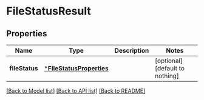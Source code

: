 # FileStatusResult


## Properties
Name | Type | Description | Notes
------------ | ------------- | ------------- | -------------
**fileStatus** | [***FileStatusProperties**](FileStatusProperties.md) |  | [optional] [default to nothing]


[[Back to Model list]](../README.md#models) [[Back to API list]](../README.md#api-endpoints) [[Back to README]](../README.md)


